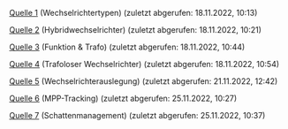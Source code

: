 [Quelle 1](https://www.solaranlage-ratgeber.de/photovoltaik/photovoltaik-technik/wechselrichter) (Wechselrichtertypen)
	(zuletzt abgerufen: 18.11.2022, 10:13)

[Quelle 2](https://www.energie-experten.org/erneuerbare-energien/photovoltaik/wechselrichter/hybrid-wechselrichter) (Hybridwechselrichter)
	(zuletzt abgerufen: 18.11.2022, 10:21)

[Quelle 3](https://www.mpptsolar.com/de/wechselrichter-funktionsweise.html) (Funktion & Trafo)
	(zuletzt abgerufen: 18.11.2022, 10:44)

[Quelle 4](https://www.energie-experten.org/erneuerbare-energien/photovoltaik/wechselrichter/trafo-wechselrichter) (Trafoloser Wechselrichter)
	(zuletzt abgerufen: 18.11.2022, 10:54)

[Quelle 5](https://www.energie-experten.org/erneuerbare-energien/photovoltaik/wechselrichter/auslegung) (Wechselrichterauslegung)
	(zuletzt abgerufen: 21.11.2022, 12:42)

[Quelle 6](https://www.wegatech.de/ratgeber/maximum-power-point-tracking/) (MPP-Tracking)
	(zuletzt abgerufen: 25.11.2022, 10:27)

[Quelle 7](https://www.fronius.com/de/solarenergie/installateure-partner/produkte-loesungen/features/dynamic-peak-manager) (Schattenmanagement)
	(zuletzt abgerufen: 25.11.2022, 10:37)
